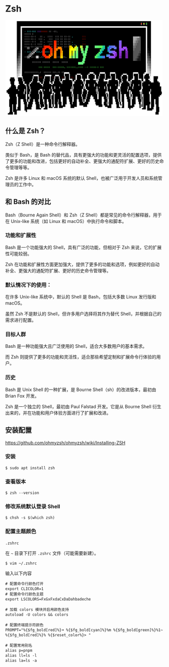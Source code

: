 # Zsh

![zsh__banner.png](../static/images/terminal/zsh__banner.png)

## 什么是 Zsh？

Zsh（Z Shell）是一种命令行解释器。

类似于 Bash，是 Bash 的替代品，具有更强大的功能和更灵活的配置选项，提供了更多的功能和改进，包括更好的自动补全、更强大的通配符扩展、更好的历史命令管理等等。

Zsh 是许多 Linux 和 macOS 系统的默认 Shell，也被广泛用于开发人员和系统管理员的工作中。

## 和 Bash 的对比

Bash（Bourne Again Shell）和 Zsh（Z Shell）都是常见的命令行解释器，用于在 Unix-like 系统（如 Linux 和
macOS）中执行命令和脚本。

### 功能和扩展性

Bash 是一个功能强大的 Shell，具有广泛的功能，但相对于 Zsh 来说，它的扩展性可能较弱。

Zsh 在功能和扩展性方面更加强大，提供了更多的功能和选项，例如更好的自动补全、更强大的通配符扩展、更好的历史命令管理等。

### 默认情况下的使用：

在许多 Unix-like 系统中，默认的 Shell 是 Bash，包括大多数 Linux 发行版和 macOS。

虽然 Zsh 不是默认的 Shell，但许多用户选择将其作为替代 Shell，并根据自己的需求进行配置。

### 目标人群

Bash 是一种功能强大且广泛使用的 Shell，适合大多数用户的基本需求。

而 Zsh 则提供了更多的功能和灵活性，适合那些希望定制和扩展命令行体验的用户。

### 历史

Bash 是 Unix Shell 的一种扩展，是 Bourne Shell（sh）的改进版本，最初由 Brian Fox 开发。

Zsh 是一个独立的 Shell，最初由 Paul Falstad 开发。它是从 Bourne Shell 衍生出来的，并在功能和用户体验方面进行了扩展和改进。


## 安装配置

https://github.com/ohmyzsh/ohmyzsh/wiki/Installing-ZSH

### 安装

```shell
$ sudo apt install zsh
```

### 查看版本

```shell
$ zsh --version
```

### 修改系统默认登录 Shell

```shell
$ chsh -s $(which zsh)
```

### 配置主题颜色

`.zshrc`

在 `~` 目录下打开 `.zshrc` 文件（可能需要新建）。

```shell
$ vim ~/.zshrc
```

输入以下内容

```shell
# 配置命令行颜色打开
export CLICOLOR=1
# 配置命令行颜色主题
export LSCOLORS=FxGxFxdaCxDaDahbadeche

# 加载 colors 模块并启用颜色支持
autoload -U colors && colors

# 配置终端提示符颜色
PROMPT="%{$fg_bold[red]%}➜ %{$fg_bold[cyan]%}%m %{$fg_bold[green]%}%1~ %{$fg_bold[red]%}% %{$reset_color%}> "

# 配置常用别名
alias p=pnpm
alias ll=ls -l
alias la=ls -a
```
